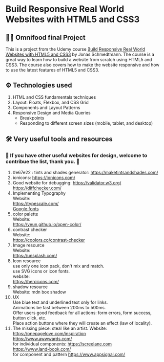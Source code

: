 # Build Responsive Real World Websites with HTML5 and CSS3

## 🥡🍱 Omnifood final Project

This is a project from the Udemy course [Build Responsive Real World Websites with HTML5 and CSS3](https://www.udemy.com/course/design-and-develop-a-killer-website-with-html5-and-css3/) by Jonas Schmedtmann. The course is a great way to learn how to build a website from scratch using HTML5 and CSS3. The course also covers how to make the website responsive and how to use the latest features of HTML5 and CSS3.

## ⚙ Technologies used

1. HTML and CSS fundamentals techniques
2. Layout: Floats, Flexbox, and CSS Grid
3. Components and Layout Patterns
4. Responsive Design and Media Queries
   - Breakpoints
   - Responding to different screen sizes (mobile, tablet, and desktop)

## 🛠 Very useful tools and resources

### 💖 If you have other useful websites for design, welcome to contribue the list, thank you. 🙌

1. #e67e22 : tints and shades generator: https://maketintsandshades.com/
2. ionicons: https://ionicons.com/
3. Good website for debugging: https://validator.w3.org/ https://diffchecker.com/
4. Implementing Typography <br>
   Website: <br>
   https://typescale.com/ <br>
   [Google fonts](https://fonts.google.com/specimen/Inter?query=inter)
5. color palette <br>
   Website: <br>
   https://yeun.github.io/open-color/ <br>
6. contrast checker <br>
   Website: <br>
   https://coolors.co/contrast-checker
7. Image resource <br>
   Website: <br>
   https://unsplash.com/
8. Icon resource <br>
   use only one icon pack, don't mix and match. <br>
   use SVG icons or icon fonts. <br>
   website: <br>
   https://heroicons.com/ <br>
9. shadow resource <br>
   Website: mdn box shadow <br>
10. UX <br>
    Use blue text and underlined text only for links. <br>
    Animations be fast between 200ms to 500ms. <br>
    Offer users good feedback for all actions: form errors, form success, button click, etc. <br>
    Place action buttons where they will create an effect (law of locality). <br>
11. The missing piece: steal like an artist.
    Website: <br>
    https://onepagelove.com/inspiration <br>
    https://www.awwwards.com/ <br>
    for individual components: https://screelane.com <br>
    https://www.land-book.com/ <br>
    for component and pattern https://www.appsignal.com/ <br>
